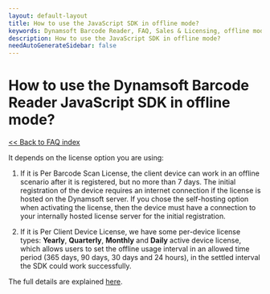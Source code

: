 ```yaml
---
layout: default-layout
title: How to use the JavaScript SDK in offline mode?
keywords: Dynamsoft Barcode Reader, FAQ, Sales & Licensing, offline mode use
description: How to use the JavaScript SDK in offline mode?
needAutoGenerateSidebar: false
---
```


# How to use the Dynamsoft Barcode Reader JavaScript SDK in offline mode?

[<< Back to FAQ index](index.md)


It depends on the license option you are using:

 1. If it is Per Barcode Scan License, the client device can work in an offline scenario after it is registered, but no more than 7 days. The initial registration of the device requires an internet connection if the license is hosted on the Dynamsoft server. If you chose the self-hosting option when activating the license, then the device must have a connection to your internally hosted license server for the initial registration.

 2. If it is Per Client Device License, we have some per-device license types: **Yearly**, **Quarterly**, **Monthly** and **Daily** active device license, which allows users to set the offline usage interval in an allowed time period (365 days, 90 days, 30 days and 24 hours), in the settled interval the SDK could work successfully. 

The full details are explained [here](https://www.dynamsoft.com/license-server/docs/about/licensefaq.html?ver=latest#can-a-client-device-work-offline).
